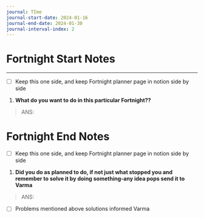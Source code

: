 ```yaml
---
journal: TIme
journal-start-date: 2024-01-16
journal-end-date: 2024-01-30
journal-interval-index: 2
---
```

# Fortnight Start Notes

---

- [ ] Keep this one side, and keep Fortnight planner page in notion side by side

1. **What do you want to do in this particular Fortnight??**
> ANS:



# Fortnight End Notes

- [ ] Keep this one side, and keep Fortnight planner page in notion side by side

1. **Did you do as planned to do, if not just what stopped you and remember to solve it by doing something-any idea pops send it to Varma**

> ANS:

- [ ] Problems mentioned above solutions informed Varma

